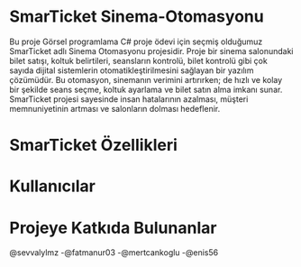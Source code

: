 # SmarTicket Sinema-Otomasyonu
Bu proje Görsel programlama C# proje ödevi için seçmiş olduğumuz SmarTicket adlı Sinema Otomasyonu projesidir. Proje bir sinema salonundaki bilet satışı, koltuk belirtileri, seansların kontrolü, bilet kontrolü  gibi çok sayıda dijital sistemlerin otomatikleştirilmesini sağlayan bir yazılım çözümüdür. Bu otomasyon, sinemanın verimini artırırken; de hızlı ve kolay bir şekilde seans seçme, koltuk ayarlama ve bilet satın alma imkanı sunar. SmarTicket projesi sayesinde insan hatalarının azalması, müşteri memnuniyetinin artması ve salonların dolması hedeflenir.
# SmarTicket Özellikleri


# Kullanıcılar
# Projeye Katkıda Bulunanlar
@sevvalylmz 
-@fatmanur03 
-@mertcankoglu 
-@enis56
